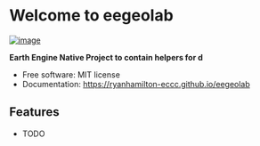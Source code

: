 # Welcome to eegeolab


[![image](https://img.shields.io/pypi/v/eegeolab.svg)](https://pypi.python.org/pypi/eegeolab)


**Earth Engine Native Project to contain helpers for d**


-   Free software: MIT license
-   Documentation: <https://ryanhamilton-eccc.github.io/eegeolab>
    

## Features

-   TODO
